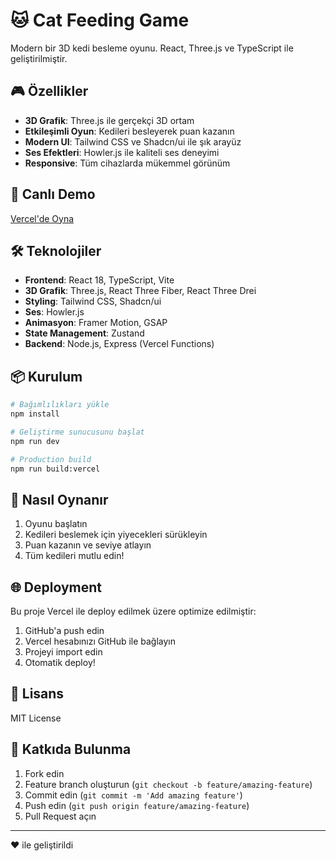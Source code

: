 # 🐱 Cat Feeding Game

Modern bir 3D kedi besleme oyunu. React, Three.js ve TypeScript ile geliştirilmiştir.

## 🎮 Özellikler

- **3D Grafik**: Three.js ile gerçekçi 3D ortam
- **Etkileşimli Oyun**: Kedileri besleyerek puan kazanın
- **Modern UI**: Tailwind CSS ve Shadcn/ui ile şık arayüz
- **Ses Efektleri**: Howler.js ile kaliteli ses deneyimi
- **Responsive**: Tüm cihazlarda mükemmel görünüm

## 🚀 Canlı Demo

[Vercel'de Oyna](https://your-game-url.vercel.app)

## 🛠️ Teknolojiler

- **Frontend**: React 18, TypeScript, Vite
- **3D Grafik**: Three.js, React Three Fiber, React Three Drei
- **Styling**: Tailwind CSS, Shadcn/ui
- **Ses**: Howler.js
- **Animasyon**: Framer Motion, GSAP
- **State Management**: Zustand
- **Backend**: Node.js, Express (Vercel Functions)

## 📦 Kurulum

```bash
# Bağımlılıkları yükle
npm install

# Geliştirme sunucusunu başlat
npm run dev

# Production build
npm run build:vercel
```

## 🎯 Nasıl Oynanır

1. Oyunu başlatın
2. Kedileri beslemek için yiyecekleri sürükleyin
3. Puan kazanın ve seviye atlayın
4. Tüm kedileri mutlu edin!

## 🌐 Deployment

Bu proje Vercel ile deploy edilmek üzere optimize edilmiştir:

1. GitHub'a push edin
2. Vercel hesabınızı GitHub ile bağlayın
3. Projeyi import edin
4. Otomatik deploy!

## 📝 Lisans

MIT License

## 🤝 Katkıda Bulunma

1. Fork edin
2. Feature branch oluşturun (`git checkout -b feature/amazing-feature`)
3. Commit edin (`git commit -m 'Add amazing feature'`)
4. Push edin (`git push origin feature/amazing-feature`)
5. Pull Request açın

---

❤️ ile geliştirildi 